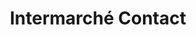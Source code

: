 ---
title: "Intermarché Contact"
url: /magny-cours/intermarche-contact-rue-de-paris/
shop: commodité
---
